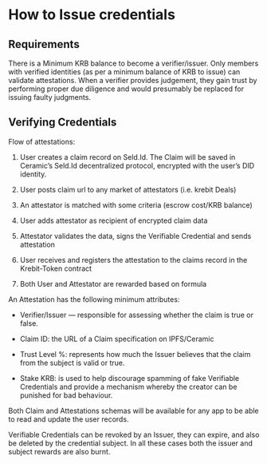 # How to Issue credentials

## Requirements

There is a Minimum KRB balance to become a verifier/issuer. Only members with verified identities (as per a minimum balance of KRB to issue) can validate attestations. When a verifier provides judgement, they gain trust by performing proper due diligence and would presumably be replaced for issuing faulty judgments.

## Verifying Credentials

Flow of attestations:

1. User creates a claim record on Seld.Id. The Claim will be saved in Ceramic’s Seld.Id decentralized protocol, encrypted with the user’s DID identity.

2. User posts claim url to any market of attestators (i.e. krebit Deals)

3. An attestator is matched with some criteria (escrow cost/KRB balance)

4. User adds attestator as recipient of encrypted claim data

5. Attestator validates the data, signs the Verifiable Credential and sends attestation

6. User receives and registers the attestation to the claims record in the Krebit-Token contract

7. Both User and Attestator are rewarded based on formula

An Attestation has the following minimum attributes:

- Verifier/Issuer — responsible for assessing whether the claim is true or false.

- Claim ID: the URL of a Claim specification on IPFS/Ceramic

- Trust Level %: represents how much the Issuer believes that the claim from the subject is valid or true.

- Stake KRB: is used to help discourage spamming of fake Verifiable Credentials and provide a mechanism whereby the creator can be punished for bad behaviour.

Both Claim and Attestations schemas will be available for any app to be able to read and update the user records.

Verifiable Credentials can be revoked by an Issuer, they can expire, and also be deleted by the credential subject. In all these cases both the issuer and subject rewards are also burnt.
